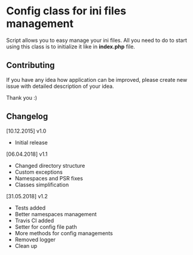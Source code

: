 # Config class for ini files management

Script allows you to easy manage your ini files.
All you need to do to start using this class is to initialize it like in **index.php** file. 

## Contributing

If you have any idea how application can be improved, please create new issue with detailed description of your idea.

Thank you :)

## Changelog

[10.12.2015] v1.0
* Initial release

[06.04.2018] v1.1
* Changed directory structure
* Custom exceptions
* Namespaces and PSR fixes
* Classes simplification

[31.05.2018] v1.2
* Tests added
* Better namespaces management
* Travis CI added
* Setter for config file path
* More methods for config managements
* Removed logger
* Clean up